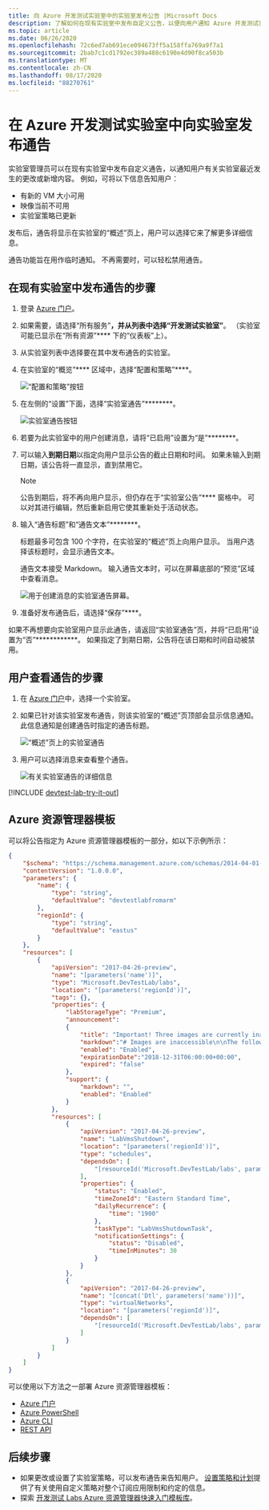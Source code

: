 ```yaml
---
title: 向 Azure 开发测试实验室中的实验室发布公告 |Microsoft Docs
description: 了解如何在现有实验室中发布自定义公告，以便向用户通知 Azure 开发测试实验室中的实验室最近的更改或新增内容。
ms.topic: article
ms.date: 06/26/2020
ms.openlocfilehash: 72c6ed7ab691ece094673ff5a158ffa769a9f7a1
ms.sourcegitcommit: 2bab7c1cd1792ec389a488c6190e4d90f8ca503b
ms.translationtype: MT
ms.contentlocale: zh-CN
ms.lasthandoff: 08/17/2020
ms.locfileid: "88270761"
---
```

# <a name="post-an-announcement-to-a-lab-in-azure-devtest-labs"></a>在 Azure 开发测试实验室中向实验室发布通告

实验室管理员可以在现有实验室中发布自定义通告，以通知用户有关实验室最近发生的更改或新增内容。 例如，可将以下信息告知用户：

- 有新的 VM 大小可用
- 映像当前不可用
- 实验室策略已更新

发布后，通告将显示在实验室的“概述”页上，用户可以选择它来了解更多详细信息。

通告功能旨在用作临时通知。  不再需要时，可以轻松禁用通告。

## <a name="steps-to-post-an-announcement-in-an-existing-lab"></a>在现有实验室中发布通告的步骤

1. 登录 [Azure 门户](https://go.microsoft.com/fwlink/p/?LinkID=525040)。
1. 如果需要，请选择“所有服务”****，并从列表中选择“开发测试实验室”****。 （实验室可能已显示在“所有资源”**** 下的“仪表板”上）。
1. 从实验室列表中选择要在其中发布通告的实验室。
1. 在实验室的“概览”**** 区域中，选择“配置和策略”****。

    ![“配置和策略”按钮](./media/devtest-lab-announcements/devtestlab-config-and-policies.png)

1. 在左侧的“设置”下面，选择“实验室通告”********。

    ![实验室通告按钮](./media/devtest-lab-announcements/devtestlab-announcements.png)

1. 若要为此实验室中的用户创建消息，请将“已启用”设置为“是”********。

1. 可以输入**到期日期**以指定向用户显示公告的截止日期和时间。 如果未输入到期日期，该公告将一直显示，直到禁用它。

   > [!NOTE]
   > 公告到期后，将不再向用户显示，但仍存在于“实验室公告”**** 窗格中。 可以对其进行编辑，然后重新启用它使其重新处于活动状态。
   >
   >

1. 输入“通告标题”和“通告文本”********。

   标题最多可包含 100 个字符，在实验室的“概述”页上向用户显示。 当用户选择该标题时，会显示通告文本。

   通告文本接受 Markdown。 输入通告文本时，可以在屏幕底部的“预览”区域中查看消息。

    ![用于创建消息的实验室通告屏幕。](./media/devtest-lab-announcements/devtestlab-post-announcement.png)


1. 准备好发布通告后，请选择“保存”****。

如果不再想要向实验室用户显示此通告，请返回“实验室通告”页，并将“已启用”设置为“否”************。 如果指定了到期日期，公告将在该日期和时间自动被禁用。

## <a name="steps-for-users-to-view-an-announcement"></a>用户查看通告的步骤

1. 在 [Azure 门户](https://go.microsoft.com/fwlink/p/?LinkID=525040)中，选择一个实验室。

1. 如果已针对该实验室发布通告，则该实验室的“概述”页顶部会显示信息通知。 此信息通知是创建通告时指定的通告标题。

    ![“概述”页上的实验室通告](./media/devtest-lab-announcements/devtestlab-user-announcement.png)

1. 用户可以选择消息来查看整个通告。

    ![有关实验室通告的详细信息](./media/devtest-lab-announcements/devtestlab-user-announcement-text.png)

[!INCLUDE [devtest-lab-try-it-out](../../includes/devtest-lab-try-it-out.md)]

## <a name="azure-resource-manager-template"></a>Azure 资源管理器模板
可以将公告指定为 Azure 资源管理器模板的一部分，如以下示例所示：

```json
{
    "$schema": "https://schema.management.azure.com/schemas/2014-04-01-preview/deploymentTemplate.json#",
    "contentVersion": "1.0.0.0",
    "parameters": {
        "name": {
            "type": "string",
            "defaultValue": "devtestlabfromarm"
        },
        "regionId": {
            "type": "string",
            "defaultValue": "eastus"
        }
    },
    "resources": [
        {
            "apiVersion": "2017-04-26-preview",
            "name": "[parameters('name')]",
            "type": "Microsoft.DevTestLab/labs",
            "location": "[parameters('regionId')]",
            "tags": {},
            "properties": {
                "labStorageType": "Premium",
                "announcement":
                {
                    "title": "Important! Three images are currently inaccessible. Click for more information.",
                    "markdown":"# Images are inaccessible\n\nThe following 3 images are currently not available for use: \n\n- image1\n- image2\n- image3\n\nI am working to fix the problem ASAP.",
                    "enabled": "Enabled",
                    "expirationDate":"2018-12-31T06:00:00+00:00",
                    "expired": "false"
                },
                "support": {
                    "markdown": "",
                    "enabled": "Enabled"
                }
            },
            "resources": [
                {
                    "apiVersion": "2017-04-26-preview",
                    "name": "LabVmsShutdown",
                    "location": "[parameters('regionId')]",
                    "type": "schedules",
                    "dependsOn": [
                        "[resourceId('Microsoft.DevTestLab/labs', parameters('name'))]"
                    ],
                    "properties": {
                        "status": "Enabled",
                        "timeZoneId": "Eastern Standard Time",
                        "dailyRecurrence": {
                            "time": "1900"
                        },
                        "taskType": "LabVmsShutdownTask",
                        "notificationSettings": {
                            "status": "Disabled",
                            "timeInMinutes": 30
                        }
                    }
                },
                {
                    "apiVersion": "2017-04-26-preview",
                    "name": "[concat('Dtl', parameters('name'))]",
                    "type": "virtualNetworks",
                    "location": "[parameters('regionId')]",
                    "dependsOn": [
                        "[resourceId('Microsoft.DevTestLab/labs', parameters('name'))]"
                    ]
                }
            ]
        }
    ]
}
```

可以使用以下方法之一部署 Azure 资源管理器模板：

- [Azure 门户](../azure-resource-manager/templates/deploy-portal.md)
- [Azure PowerShell](../azure-resource-manager/templates/deploy-powershell.md)
- [Azure CLI](../azure-resource-manager/templates/deploy-cli.md)
- [REST API](../azure-resource-manager/templates/deploy-rest.md)

## <a name="next-steps"></a>后续步骤
* 如果更改或设置了实验室策略，可以发布通告来告知用户。 [设置策略和计划](devtest-lab-set-lab-policy.md)提供了有关使用自定义策略对整个订阅应用限制和约定的信息。
* 探索 [开发测试 Labs Azure 资源管理器快速入门模板库](https://github.com/Azure/azure-devtestlab/tree/master/samples/DevTestLabs/QuickStartTemplates)。
